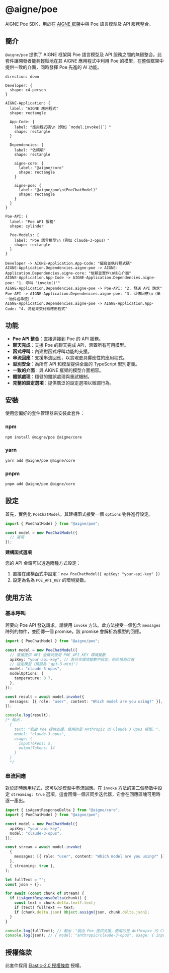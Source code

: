 # @aigne/poe

AIGNE Poe SDK，用於在 [AIGNE 框架](https://github.com/AIGNE-io/aigne-framework)中與 Poe 語言模型及 API 服務整合。

## 簡介

`@aigne/poe` 提供了 AIGNE 框架與 Poe 語言模型及 API 服務之間的無縫整合。此套件讓開發者能夠輕鬆地在其 AIGNE 應用程式中利用 Poe 的模型，在整個框架中提供一致的介面，同時發揮 Poe 先進的 AI 功能。

```d2
direction: down

Developer: {
  shape: c4-person
}

AIGNE-Application: {
  label: "AIGNE 應用程式"
  shape: rectangle

  App-Code: {
    label: "應用程式碼\n（例如 `model.invoke()`）"
    shape: rectangle
  }

  Dependencies: {
    label: "依賴項"
    shape: rectangle

    aigne-core: {
      label: "@aigne/core"
      shape: rectangle
    }

    aigne-poe: {
      label: "@aigne/poe\n(PoeChatModel)"
      shape: rectangle
    }
  }
}

Poe-API: {
  label: "Poe API 服務"
  shape: cylinder

  Poe-Models: {
    label: "Poe 語言模型\n（例如 claude-3-opus）"
    shape: rectangle
  }
}

Developer -> AIGNE-Application.App-Code: "編寫並執行程式碼"
AIGNE-Application.Dependencies.aigne-poe -> AIGNE-Application.Dependencies.aigne-core: "依賴並實作\n核心介面"
AIGNE-Application.App-Code -> AIGNE-Application.Dependencies.aigne-poe: "1. 呼叫 'invoke()'"
AIGNE-Application.Dependencies.aigne-poe -> Poe-API: "2. 發送 API 請求"
Poe-API -> AIGNE-Application.Dependencies.aigne-poe: "3. 回傳回應\n（單一物件或串流）"
AIGNE-Application.Dependencies.aigne-poe -> AIGNE-Application.App-Code: "4. 將結果交付給應用程式"
```

## 功能

*   **Poe API 整合**：直接連接到 Poe 的 API 服務。
*   **聊天完成**：支援 Poe 的聊天完成 API，涵蓋所有可用模型。
*   **函式呼叫**：內建對函式呼叫功能的支援。
*   **串流回應**：支援串流回應，以實現更具響應性的應用程式。
*   **型別安全**：為所有 API 和模型提供全面的 TypeScript 型別定義。
*   **一致的介面**：與 AIGNE 框架的模型介面相容。
*   **錯誤處理**：穩健的錯誤處理與重試機制。
*   **完整的設定選項**：提供廣泛的設定選項以微調行為。

## 安裝

使用您偏好的套件管理器來安裝此套件：

### npm

```bash
npm install @aigne/poe @aigne/core
```

### yarn

```bash
yarn add @aigne/poe @aigne/core
```

### pnpm

```bash
pnpm add @aigne/poe @aigne/core
```

## 設定

首先，實例化 `PoeChatModel`。其建構函式接受一個 `options` 物件進行設定。

```typescript
import { PoeChatModel } from "@aigne/poe";

const model = new PoeChatModel({
  // 選項
});
```

**建構函式選項**

<x-field-group>
    <x-field data-name="apiKey" data-type="string" data-required="false" data-desc="您的 Poe API 金鑰。若未提供，SDK 將會使用 `POE_API_KEY` 環境變數。"></x-field>
    <x-field data-name="model" data-type="string" data-required="false" data-default="'gpt-5-mini'" data-desc="用於完成的特定 Poe 模型（例如 'claude-3-opus'）。"></x-field>
    <x-field data-name="baseURL" data-type="string" data-required="false" data-default="'https://api.poe.com/v1'" data-desc="Poe API 的基礎 URL。"></x-field>
    <x-field data-name="modelOptions" data-type="object" data-required="false" data-desc="傳遞給模型 API 的額外選項，例如 `temperature`、`top_p` 等。"></x-field>
</x-field-group>

您的 API 金鑰可以透過兩種方式設定：
1.  直接在建構函式中設定：`new PoeChatModel({ apiKey: "your-api-key" })`
2.  設定為名為 `POE_API_KEY` 的環境變數。

## 使用方法

### 基本呼叫

若要向 Poe API 發送請求，請使用 `invoke` 方法。此方法接受一個包含 `messages` 陣列的物件，並回傳一個 promise，該 promise 會解析為模型的回應。

```typescript
import { PoeChatModel } from "@aigne/poe";

const model = new PoeChatModel({
  // 直接提供 API 金鑰或使用 POE_API_KEY 環境變數
  apiKey: "your-api-key", // 若已在環境變數中設定，則此項為可選
  // 指定模型（預設為 'gpt-5-mini'）
  model: "claude-3-opus",
  modelOptions: {
    temperature: 0.7,
  },
});

const result = await model.invoke({
  messages: [{ role: "user", content: "Which model are you using?" }],
});

console.log(result);
/* 輸出：
  {
    text: "我由 Poe 提供支援，使用的是 Anthropic 的 Claude 3 Opus 模型。",
    model: "claude-3-opus",
    usage: {
      inputTokens: 5,
      outputTokens: 14
    }
  }
  */
```

### 串流回應

對於即時應用程式，您可以從模型中串流回應。在 `invoke` 方法的第二個參數中設定 `streaming: true` 選項。這會回傳一個非同步迭代器，它會在回應區塊可用時逐一產出。

```typescript
import { isAgentResponseDelta } from "@aigne/core";
import { PoeChatModel } from "@aigne/poe";

const model = new PoeChatModel({
  apiKey: "your-api-key",
  model: "claude-3-opus",
});

const stream = await model.invoke(
  {
    messages: [{ role: "user", content: "Which model are you using?" }],
  },
  { streaming: true },
);

let fullText = "";
const json = {};

for await (const chunk of stream) {
  if (isAgentResponseDelta(chunk)) {
    const text = chunk.delta.text?.text;
    if (text) fullText += text;
    if (chunk.delta.json) Object.assign(json, chunk.delta.json);
  }
}

console.log(fullText); // 輸出："我由 Poe 提供支援，使用的是 Anthropic 的 Claude 3 Opus 模型。"
console.log(json); // { model: "anthropic/claude-3-opus", usage: { inputTokens: 5, outputTokens: 14 } }
```

## 授權條款

此套件採用 [Elastic-2.0 授權條款](https://github.com/AIGNE-io/aigne-framework/blob/main/LICENSE.md) 授權。